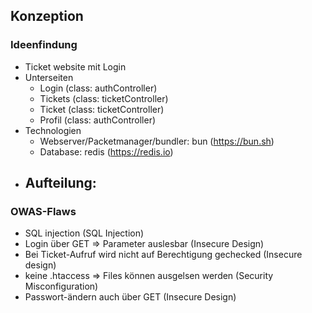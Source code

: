 ## Konzeption

### Ideenfindung
- Ticket website mit Login
- Unterseiten
    - Login (class: authController)
    - Tickets (class: ticketController)
    - Ticket (class: ticketController)
    - Profil (class: authController)
- Technologien
    - Webserver/Packetmanager/bundler: bun (https://bun.sh)
    - Database: redis (https://redis.io)
- Aufteilung:
    - 

### OWAS-Flaws
- SQL injection (SQL Injection)
- Login über GET => Parameter auslesbar (Insecure Design)
- Bei Ticket-Aufruf wird nicht auf Berechtigung gechecked (Insecure design)
- keine .htaccess => Files können ausgelsen werden (Security Misconfiguration)
- Passwort-ändern auch über GET (Insecure Design)
